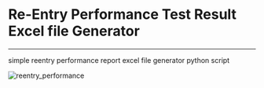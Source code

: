 # Re-Entry Performance Test Result Excel file Generator
------------------------------------------------------------
simple reentry performance report excel file generator python script


![reentry_performance](https://user-images.githubusercontent.com/118165975/209468948-7276b7e5-13fd-41c8-b657-bb54c078d48b.png)
